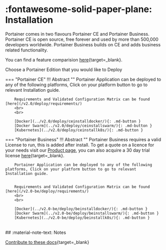 # :fontawesome-solid-paper-plane: Installation

Portainer comes in two flavours Portainer CE and Portainer Business. Portainer CE is open source, free forever and used by more than 500,000 developers worldwide. Portainer Business builds on CE and adds business related functionality.

You can find a feature comparision [here](https://www.portainer.io/products){target=_blank}.


Choose a Portainer Edition that you would like to Deploy

=== "Portainer CE"
    !!! Abstract ""
        Portainer Application can be deployed to any of the following platforms, Click on your platform button to go to relevant Installation guide.


        Requirements and Validated Configuration Matrix can be found [here](/v2.0/deploy/requirements/)
        <br>
        <br>

        [Docker](../v2.0/deploy/ceinstalldocker/){: .md-button }
        [Docker Swarm](../v2.0/deploy/ceinstallswarm/){: .md-button }
        [Kubernetes](../v2.0/deploy/ceinstallk8s/){: .md-button }
        
=== "Portainer Business"
    !!! Abstract ""
        Portainer Business requires a valid License to run, this is added after install. To get a quote on a licence for your needs visit our [Product page](https://www.portainer.io/products/portainer-business-pricing), you can also acquire a 30 day trial license [here](https://www.portainer.io/cs/c/?cta_guid=e7ecf652-0dc4-4573-98fd-625c998881c0&signature=AAH58kHAbNkEVsCC-NRo1IbuaqqghzuG_w&pageId=34661871872&placement_guid=27c1272a-fd17-42e5-8434-995186df6b30&click=a2e34f07-577d-41f4-b431-766da3b248f1&hsutk=baf3ff7dd5eac1063485049de23c94b7&canon=https%3A%2F%2Fwww.portainer.io%2F&portal_id=4731999&redirect_url=APefjpGiR1deqnkdtUJaPieCYM8eTjZYGmfVDPkpMGDPEDgPhzoocs3Bp9amAcaosCVU6OO-1xfPkj8YCNwOIiead1AE0EhsVLiEAgTt-Ej87_LgEY_V9AJWxOLbPB8Tcerk5CRahbYj5gZStnziiPwX_gCm7u6VBOkMErpCVQvcpbtKt0e2hN4dnYY15o7Jawfk_fM8AIEy19Kf4T0WD7kQPuvYS7BFcuHisNBFs5Fu87085y9hNn4&__hstc=146943656.baf3ff7dd5eac1063485049de23c94b7.1611489451749.1612961821682.1612999980872.20&__hssc=146943656.1.1612999980872&__hsfp=3914124624&contentType=standard-page){target=_blank}. 


        Portainer Application can be deployed to any of the following platforms, Click on your platform button to go to relevant Installation guide.


        Requirements and Validated Configuration Matrix can be found [here](/v2.0-be/deploy/requirements/)
        <br>
        <br>

        [Docker](../v2.0-be/deploy/beinstalldocker/){: .md-button }
        [Docker Swarm](../v2.0-be/deploy/beinstallswarm/){: .md-button }
        [Kubernetes](../v2.0-be/deploy/beinstallk8s/){: .md-button }

<br>
## :material-note-text: Notes

[Contribute to these docs](https://github.com/portainer/portainer-docs/blob/master/contributing.md){target=_blank}

